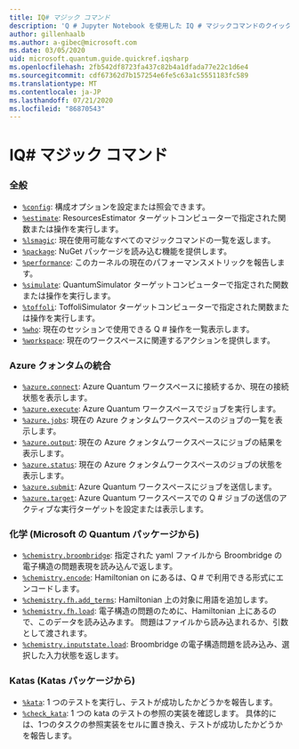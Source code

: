```yaml
---
title: IQ# マジック コマンド
description: 'Q # Jupyter Notebook を使用した IQ # マジックコマンドのクイックリファレンスページ'
author: gillenhaalb
ms.author: a-gibec@microsoft.com
ms.date: 03/05/2020
uid: microsoft.quantum.guide.quickref.iqsharp
ms.openlocfilehash: 2fb542df8723fa437c82b4a1dfada77e22c1d6e4
ms.sourcegitcommit: cdf67362d7b157254e6fe5c63a1c5551183fc589
ms.translationtype: MT
ms.contentlocale: ja-JP
ms.lasthandoff: 07/21/2020
ms.locfileid: "86870543"
---
```

# <a name="iq-magic-commands"></a>IQ# マジック コマンド

### <a name="general"></a>全般

- [`%config`](xref:microsoft.quantum.iqsharp.magic-ref.config): 構成オプションを設定または照会できます。
- [`%estimate`](xref:microsoft.quantum.iqsharp.magic-ref.estimate): ResourcesEstimator ターゲットコンピューターで指定された関数または操作を実行します。
- [`%lsmagic`](xref:microsoft.quantum.iqsharp.magic-ref.lsmagic): 現在使用可能なすべてのマジックコマンドの一覧を返します。
- [`%package`](xref:microsoft.quantum.iqsharp.magic-ref.package): NuGet パッケージを読み込む機能を提供します。
- [`%performance`](xref:microsoft.quantum.iqsharp.magic-ref.performance): このカーネルの現在のパフォーマンスメトリックを報告します。
- [`%simulate`](xref:microsoft.quantum.iqsharp.magic-ref.simulate): QuantumSimulator ターゲットコンピューターで指定された関数または操作を実行します。
- [`%toffoli`](xref:microsoft.quantum.iqsharp.magic-ref.toffoli): ToffoliSimulator ターゲットコンピューターで指定された関数または操作を実行します。
- [`%who`](xref:microsoft.quantum.iqsharp.magic-ref.who): 現在のセッションで使用できる Q # 操作を一覧表示します。
- [`%workspace`](xref:microsoft.quantum.iqsharp.magic-ref.workspace): 現在のワークスペースに関連するアクションを提供します。

### <a name="azure-quantum-integration"></a>Azure クォンタムの統合

- [`%azure.connect`](xref:microsoft.quantum.iqsharp.magic-ref.azure.connect): Azure Quantum ワークスペースに接続するか、現在の接続状態を表示します。
- [`%azure.execute`](xref:microsoft.quantum.iqsharp.magic-ref.azure.execute): Azure Quantum ワークスペースでジョブを実行します。
- [`%azure.jobs`](xref:microsoft.quantum.iqsharp.magic-ref.azure.jobs): 現在の Azure クォンタムワークスペースのジョブの一覧を表示します。
- [`%azure.output`](xref:microsoft.quantum.iqsharp.magic-ref.azure.output): 現在の Azure クォンタムワークスペースにジョブの結果を表示します。
- [`%azure.status`](xref:microsoft.quantum.iqsharp.magic-ref.azure.status): 現在の Azure クォンタムワークスペースのジョブの状態を表示します。
- [`%azure.submit`](xref:microsoft.quantum.iqsharp.magic-ref.azure.submit): Azure Quantum ワークスペースにジョブを送信します。
- [`%azure.target`](xref:microsoft.quantum.iqsharp.magic-ref.azure.target): Azure Quantum ワークスペースでの Q # ジョブの送信のアクティブな実行ターゲットを設定または表示します。

### <a name="chemistry-from-microsoftquantumchemistry-package"></a>化学 (Microsoft の Quantum パッケージから)

- [`%chemistry.broombridge`](xref:microsoft.quantum.iqsharp.magic-ref.chemistry.broombridge): 指定された yaml ファイルから Broombridge の電子構造の問題表現を読み込んで返します。
- [`%chemistry.encode`](xref:microsoft.quantum.iqsharp.magic-ref.chemistry.encode): Hamiltonian on にあるは、Q # で利用できる形式にエンコードします。
- [`%chemistry.fh.add_terms`](xref:microsoft.quantum.iqsharp.magic-ref.chemistry.fh.add_terms): Hamiltonian 上の対象に用語を追加します。
- [`%chemistry.fh.load`](xref:microsoft.quantum.iqsharp.magic-ref.chemistry.fh.load): 電子構造の問題のために、Hamiltonian 上にあるので、このデータを読み込みます。 問題はファイルから読み込まれるか、引数として渡されます。
- [`%chemistry.inputstate.load`](xref:microsoft.quantum.iqsharp.magic-ref.chemistry.inputstate.load): Broombridge の電子構造問題を読み込み、選択した入力状態を返します。

### <a name="katas-from-microsoftquantumkatas-package"></a>Katas (Katas パッケージから)

- [`%kata`](xref:microsoft.quantum.iqsharp.magic-ref.kata): 1 つのテストを実行し、テストが成功したかどうかを報告します。
- [`%check_kata`](xref:microsoft.quantum.iqsharp.magic-ref.check_kata): 1 つの kata のテストの参照の実装を確認します。
    具体的には、1つのタスクの参照実装をセルに置き換え、テストが成功したかどうかを報告します。
